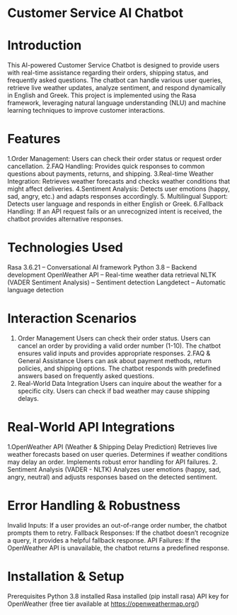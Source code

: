 # Customer Service AI Chatbot
# Introduction
This AI-powered Customer Service Chatbot is designed to provide users with real-time assistance regarding their orders, shipping status, and frequently asked questions. The chatbot can handle various user queries, retrieve live weather updates, analyze sentiment, and respond dynamically in English and Greek. This project is implemented using the Rasa framework, leveraging natural language understanding (NLU) and machine learning techniques to improve customer interactions.

# Features
1.Order Management: Users can check their order status or request order cancellation.
2.FAQ Handling: Provides quick responses to common questions about payments, returns, and shipping.
3.Real-time Weather Integration: Retrieves weather forecasts and checks weather conditions that might affect deliveries.
4.Sentiment Analysis: Detects user emotions (happy, sad, angry, etc.) and adapts responses accordingly.
5. Multilingual Support: Detects user language and responds in either English or Greek.
6.Fallback Handling: If an API request fails or an unrecognized intent is received, the chatbot provides alternative responses.

# Technologies Used
Rasa 3.6.21 – Conversational AI framework Python 3.8 – Backend development OpenWeather API – Real-time weather data retrieval NLTK (VADER Sentiment Analysis) – Sentiment detection Langdetect – Automatic language detection

# Interaction Scenarios
1. Order Management Users can check their order status. Users can cancel an order by providing a valid order number (1-10). The chatbot ensures valid inputs and provides appropriate responses.
2.FAQ & General Assistance Users can ask about payment methods, return policies, and shipping options. The chatbot responds with predefined answers based on frequently asked questions.
3. Real-World Data Integration Users can inquire about the weather for a specific city. Users can check if bad weather may cause shipping delays.
   
# Real-World API Integrations 
1.OpenWeather API (Weather & Shipping Delay Prediction) Retrieves live weather forecasts based on user queries. Determines if weather conditions may delay an order. Implements robust error handling for API failures.
2. Sentiment Analysis (VADER - NLTK)
Analyzes user emotions (happy, sad, angry, neutral) and adjusts responses based on the detected sentiment.

# Error Handling & Robustness
Invalid Inputs: If a user provides an out-of-range order number, the chatbot prompts them to retry. Fallback Responses: If the chatbot doesn’t recognize a query, it provides a helpful fallback response. API Failures: If the OpenWeather API is unavailable, the chatbot returns a predefined response.

# Installation & Setup
Prerequisites Python 3.8 installed Rasa installed (pip install rasa) API key for OpenWeather (free tier available at https://openweathermap.org/)
